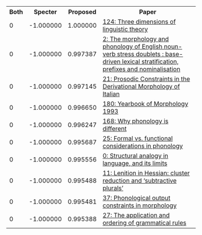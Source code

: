 <html><table><tr>
<th>Both</th>
<th>Specter</th>
<th>Proposed</th>
<th>Paper</th>
</tr>
<tr>
<td>0</td>
<td>-1.000000</td>
<td>1.000000</td>
<td><a href="https://www.semanticscholar.org/paper/7357c9ee38bfcf766b124393da2355d0b2f8c361">124: Three dimensions of linguistic theory</a></td>
</tr>
<tr>
<td>0</td>
<td>-1.000000</td>
<td>0.997387</td>
<td><a href="https://www.semanticscholar.org/paper/551508d8b607f07fd1527c5f79b44b69b2e4ce3e">2: The morphology and phonology of English noun-verb stress doublets : base-driven lexical stratification, prefixes and nominalisation</a></td>
</tr>
<tr>
<td>0</td>
<td>-1.000000</td>
<td>0.997145</td>
<td><a href="https://www.semanticscholar.org/paper/a2d1f2c16aa96894feb77f3f35c620d3b4975d1b">21: Prosodic Constraints in the Derivational Morphology of Italian</a></td>
</tr>
<tr>
<td>0</td>
<td>-1.000000</td>
<td>0.996650</td>
<td><a href="https://www.semanticscholar.org/paper/9b184236f8e99d07a27240fc43285036d73fd66f">180: Yearbook of Morphology 1993</a></td>
</tr>
<tr>
<td>0</td>
<td>-1.000000</td>
<td>0.996247</td>
<td><a href="https://www.semanticscholar.org/paper/f0a61ce21e7161f4882e3eaad323dceb29a8db7d">168: Why phonology is different</a></td>
</tr>
<tr>
<td>0</td>
<td>-1.000000</td>
<td>0.995687</td>
<td><a href="https://www.semanticscholar.org/paper/367eb6acf8f2fdb1168be135fc053adad3172477">25: Formal vs. functional considerations in phonology</a></td>
</tr>
<tr>
<td>0</td>
<td>-1.000000</td>
<td>0.995556</td>
<td><a href="https://www.semanticscholar.org/paper/965c2550834fd5957aec92f420a66296dfecb744">0: Structural analogy in language, and its limits</a></td>
</tr>
<tr>
<td>0</td>
<td>-1.000000</td>
<td>0.995488</td>
<td><a href="https://www.semanticscholar.org/paper/49b20cfffa7bb0466c3275bf63505ad68a269b23">11: Lenition in Hessian: cluster reduction and ‘subtractive plurals’</a></td>
</tr>
<tr>
<td>0</td>
<td>-1.000000</td>
<td>0.995481</td>
<td><a href="https://www.semanticscholar.org/paper/07eea26ffa4044012cb92ff0146bc25a2188db72">37: Phonological output constraints in morphology</a></td>
</tr>
<tr>
<td>0</td>
<td>-1.000000</td>
<td>0.995388</td>
<td><a href="https://www.semanticscholar.org/paper/d98be1b17480ccd2ed7bc8b23761d04069a81863">27: The application and ordering of grammatical rules</a></td>
</tr>
</table></html>
